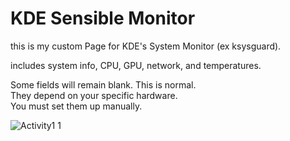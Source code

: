 # KDE Sensible Monitor
this is my custom Page for KDE's System Monitor (ex ksysguard).

includes system info, CPU, GPU, network, and temperatures.

Some fields will remain blank. This is normal.  
They depend on your specific hardware.  
You must set them up manually.

![Activity1 1](https://github.com/ljubitje/KDE-Sensible-Monitor/assets/36423947/2ff82fe9-7381-4a30-8fa3-760aee6e750e)
